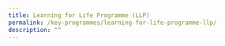 ```yaml
---
title: Learning for Life Programme (LLP)
permalink: /key-programmes/learning-for-life-programme-llp/
description: ""
---
```

